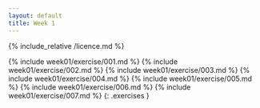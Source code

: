 ```yaml
---
layout: default
title: Week 1
---
```

{% include_relative /licence.md %}

{% include week01/exercise/001.md %}
{% include week01/exercise/002.md %}
{% include week01/exercise/003.md %}
{% include week01/exercise/004.md %}
{% include week01/exercise/005.md %}
{% include week01/exercise/006.md %}
{% include week01/exercise/007.md %}
{: .exercises }
